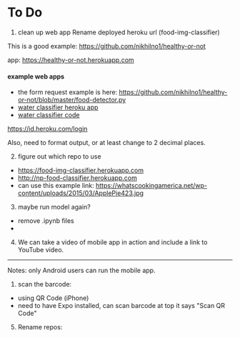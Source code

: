 # To Do

1.  clean up web app
Rename deployed heroku url (food-img-classifier)

This is a good example:  https://github.com/nikhilno1/healthy-or-not

app:
https://healthy-or-not.herokuapp.com

#### example web apps
- the form request example is here:
https://github.com/nikhilno1/healthy-or-not/blob/master/food-detector.py
- [water classifier heroku app](https://water-classifier1.herokuapp.com)
- [water classifier code](https://github.com/shankarj67/Water-classifier-fastai)

https://id.heroku.com/login

Also, need to format output, or at least change to 2 decimal places.

2. figure out which repo to use  

- https://food-img-classifier.herokuapp.com
- http://np-food-classifier.herokuapp.com
- can use this example link:  https://whatscookingamerica.net/wp-content/uploads/2015/03/ApplePie423.jpg

3.  maybe run model again?
- remove .ipynb files
- 

4.  We can take a video of mobile app in action and include a link to YouTube video.

---
Notes:  only Android users can run the mobile app.  
1. scan the barcode:  
- using QR Code (iPhone)
- need to have Expo installed, can scan barcode at top it says "Scan QR Code"


5) Rename repos:
